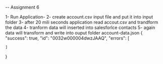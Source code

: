 -- Assignment 6

1- Run Application-
2- create account.csv input file and put it into input folder
3- after 20 mili seconds application read accout.csv and trandform the data
4- tranform data will inserted into salesforlce contacts 
5- again data will transform and write into ouput folder account-data.json
{
    "success": true,
    "id": "0032w000004dwzJAAQ",
    "errors": [
      
    ]
  }
